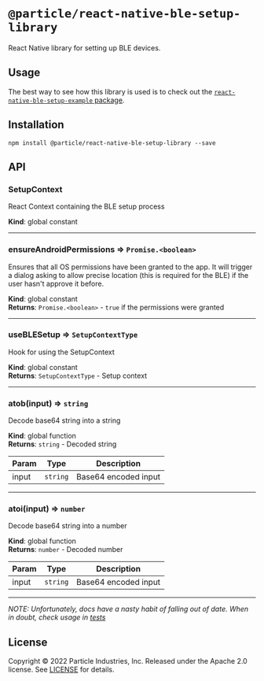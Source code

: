 # `@particle/react-native-ble-setup-library`

React Native library for setting up BLE devices.

## Usage

The best way to see how this library is used is to check out the [`react-native-ble-setup-example` package](../react-native-ble-setup-example).

## Installation

```shell
npm install @particle/react-native-ble-setup-library --save
```
<!-- private-module-note-start -->

<!-- private-module-note-end -->

## API
<!-- api-docs-start -->
<a name="SetupContext"></a>

### SetupContext
React Context containing the BLE setup process

**Kind**: global constant  

* * *

<a name="ensureAndroidPermissions"></a>

### ensureAndroidPermissions ⇒ <code>Promise.&lt;boolean&gt;</code>
Ensures that all OS permissions have been granted to the app. It will trigger
a dialog asking to allow precise location (this is required for the BLE) if the user
hasn't approve it before.

**Kind**: global constant  
**Returns**: <code>Promise.&lt;boolean&gt;</code> - `true` if the permissions were granted  

* * *

<a name="useBLESetup"></a>

### useBLESetup ⇒ <code>SetupContextType</code>
Hook for using the SetupContext

**Kind**: global constant  
**Returns**: <code>SetupContextType</code> - Setup context  

* * *

<a name="atob"></a>

### atob(input) ⇒ <code>string</code>
Decode base64 string into a string

**Kind**: global function  
**Returns**: <code>string</code> - Decoded string  

| Param | Type | Description |
| --- | --- | --- |
| input | <code>string</code> | Base64 encoded input |


* * *

<a name="atoi"></a>

### atoi(input) ⇒ <code>number</code>
Decode base64 string into a number

**Kind**: global function  
**Returns**: <code>number</code> - Decoded number  

| Param | Type | Description |
| --- | --- | --- |
| input | <code>string</code> | Base64 encoded input |


* * *


<!-- api-docs-end -->

_NOTE: Unfortunately, docs have a nasty habit of falling out of date. When in doubt, check usage in [tests](./src/index.test.js)_

## License

Copyright &copy; 2022 Particle Industries, Inc. Released under the Apache 2.0 license. See [LICENSE](LICENSE) for details.
